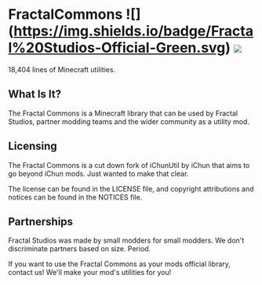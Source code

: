 # FractalCommons ![] (https://img.shields.io/badge/Fractal%20Studios-Official-Green.svg) [![](https://img.shields.io/badge/Discord-Fractal%20Dev-738bd7.svg)](https://discord.gg)

18,404 lines of Minecraft utilities.

## What Is It?

The Fractal Commons is a Minecraft library that can be used by Fractal Studios, partner modding teams and the wider community as a utility mod.

## Licensing

The Fractal Commons is a cut down fork of iChunUtil by iChun that aims to go beyond iChun mods. Just wanted to make that clear.

The license can be found in the LICENSE file, and copyright attributions and notices can be found in the NOTICES file.

## Partnerships

Fractal Studios was made by small modders for small modders. We don't discriminate partners based on size. Period.

If you want to use the Fractal Commons as your mods official library, contact us! We'll make your mod's utilities for you!
